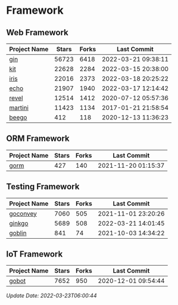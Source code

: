 # Framework

## Web Framework
| Project Name | Stars | Forks | Last Commit |
| ------------ | ----- | ----- | ----------- |
| [gin](https://github.com/gin-gonic/gin) | 56723 | 6418 | 2022-03-21 09:38:11 |
| [kit](https://github.com/go-kit/kit) | 22628 | 2284 | 2022-03-15 20:38:00 |
| [iris](https://github.com/kataras/iris) | 22016 | 2373 | 2022-03-18 20:25:22 |
| [echo](https://github.com/labstack/echo) | 21907 | 1940 | 2022-03-17 12:14:42 |
| [revel](https://github.com/revel/revel) | 12514 | 1412 | 2020-07-12 05:57:36 |
| [martini](https://github.com/go-martini/martini) | 11423 | 1134 | 2017-01-21 21:58:54 |
| [beego](https://github.com/astaxie/beego) | 412 | 118 | 2020-12-13 11:36:23 |

## ORM Framework
| Project Name | Stars | Forks | Last Commit |
| ------------ | ----- | ----- | ----------- |
| [gorm](https://github.com/jinzhu/gorm) | 427 | 140 | 2021-11-20 01:15:37 |

## Testing Framework
| Project Name | Stars | Forks | Last Commit |
| ------------ | ----- | ----- | ----------- |
| [goconvey](https://github.com/smartystreets/goconvey) | 7060 | 505 | 2021-11-01 23:20:26 |
| [ginkgo](https://github.com/onsi/ginkgo) | 5689 | 508 | 2022-03-21 14:01:45 |
| [goblin](https://github.com/franela/goblin) | 841 | 74 | 2021-10-03 14:34:22 |

## IoT Framework
| Project Name | Stars | Forks | Last Commit |
| ------------ | ----- | ----- | ----------- |
| [gobot](https://github.com/hybridgroup/gobot) | 7652 | 950 | 2020-12-01 09:54:44 |

*Update Date: 2022-03-23T06:00:44*